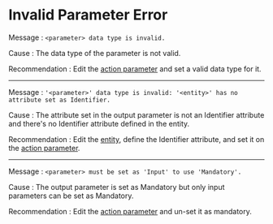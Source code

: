 # Invalid Parameter Error

Message
:   `<parameter> data type is invalid.`

Cause
:   The data type of the parameter is not valid.

Recommendation
:   Edit the [action parameter](<../../../extensibility-and-integration/integration-studio/managing-extensions/action-parameter.md>) and set a valid data type for it.

---

Message
:   `'<parameter>' data type is invalid: '<entity>' has no attribute set as Identifier.`

Cause
:   The attribute set in the output parameter is not an Identifier attribute and there's no Identifier attribute defined in the entity.

Recommendation
:   Edit the [entity](<../../../extensibility-and-integration/integration-studio/managing-extensions/entity-define.md>), define the Identifier attribute, and set it on the [action parameter](<../../../extensibility-and-integration/integration-studio/managing-extensions/action-parameter.md>).

---

Message
:   `<parameter> must be set as 'Input' to use 'Mandatory'.`

Cause
:   The output parameter is set as Mandatory but only input parameters can be set as Mandatory.

Recommendation
:   Edit the [action parameter](<../../../extensibility-and-integration/integration-studio/managing-extensions/action-parameter.md>) and un-set it as mandatory.
